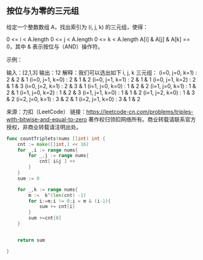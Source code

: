 ## 按位与为零的三元组
给定一个整数数组 A，找出索引为 (i, j, k) 的三元组，使得：

0 <= i < A.length
0 <= j < A.length
0 <= k < A.length
A[i] & A[j] & A[k] == 0，其中 & 表示按位与（AND）操作符。
 

示例：

输入：[2,1,3]
输出：12
解释：我们可以选出如下 i, j, k 三元组：
(i=0, j=0, k=1) : 2 & 2 & 1
(i=0, j=1, k=0) : 2 & 1 & 2
(i=0, j=1, k=1) : 2 & 1 & 1
(i=0, j=1, k=2) : 2 & 1 & 3
(i=0, j=2, k=1) : 2 & 3 & 1
(i=1, j=0, k=0) : 1 & 2 & 2
(i=1, j=0, k=1) : 1 & 2 & 1
(i=1, j=0, k=2) : 1 & 2 & 3
(i=1, j=1, k=0) : 1 & 1 & 2
(i=1, j=2, k=0) : 1 & 3 & 2
(i=2, j=0, k=1) : 3 & 2 & 1
(i=2, j=1, k=0) : 3 & 1 & 2

来源：力扣（LeetCode）
链接：https://leetcode-cn.com/problems/triples-with-bitwise-and-equal-to-zero
著作权归领扣网络所有。商业转载请联系官方授权，非商业转载请注明出处。
```go
func countTriplets(nums []int) int {
    cnt := make([]int,1 << 16)
    for _,i := range nums{
        for _,j := range nums{
            cnt[ i&j ] ++
        }    
    }
    sum := 0

    for _,k := range nums{
        m :=  k^(len(cnt) -1)
        for i:=m;i != 0;i = m & (i-1){
            sum += cnt[i]
        } 
        sum +=cnt[0]
    }


    return sum

}
```
